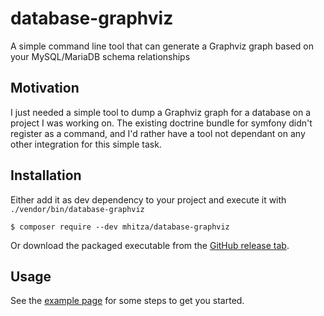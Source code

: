# database-graphviz
A simple command line tool that can generate a Graphviz graph based on your MySQL/MariaDB schema relationships

## Motivation

I just needed a simple tool to dump a Graphviz graph for a database on a project I was working on. The existing doctrine
bundle for symfony didn't register as a command, and I'd rather have a tool not dependant on any other integration for this
simple task.

## Installation

Either add it as dev dependency to your project and execute it with `./vendor/bin/database-graphviz`
```
$ composer require --dev mhitza/database-graphviz
```

Or download the packaged executable from the [GitHub release tab](/mhitza/database-graphviz/releases).

## Usage

See the [example page](doc/example.md) for some steps to get you started.
